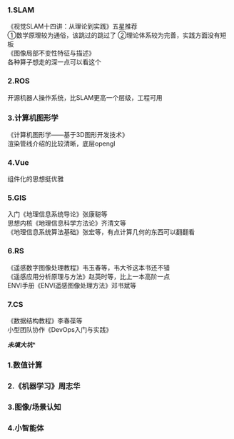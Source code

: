 ### 1.SLAM
《视觉SLAM十四讲：从理论到实践》五星推荐  
①数学原理较为通俗，该跳过的跳过了 ②理论体系较为完善，实践方面没有短板  
《图像局部不变性特征与描述》  
各种算子想走的深一点可以看这个
### 2.ROS
开源机器人操作系统，比SLAM更高一个层级，工程可用
### 3.计算机图形学
《计算机图形学——基于3D图形开发技术》    
渲染管线介绍的比较清晰，底层opengl
### 4.Vue
组件化的思想挺优雅
### 5.GIS
入门《地理信息系统导论》张康聪等  
思想内核《地理信息科学方法论》齐清文等   
《地理信息系统算法基础》张宏等，有点计算几何的东西可以翻翻看
### 6.RS
《遥感数字图像处理教程》韦玉春等，韦大爷这本书还不错  
《遥感应用分析原理与方法》赵英时等，比上一本高阶一点  
ENVI手册《ENVI遥感图像处理方法》邓书斌等
### 7.CS
《数据结构教程》李春葆等  
小型团队协作《DevOps入门与实践》

***********未填大坑************
### 1.数值计算
### 2.《机器学习》周志华
### 3.图像/场景认知
### 4.小智能体
